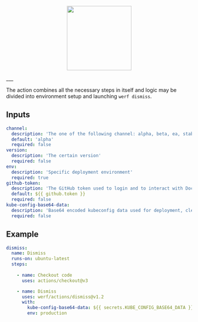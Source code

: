 <p align="center">
  <img src="https://github.com/werf/werf/raw/master/docs/images/werf-logo.svg?sanitize=true" style="max-height:100%;" height="175">
</p>
___

The action combines all the necessary steps in itself and logic may be divided into environment setup and launching `werf dismiss`.

## Inputs

```yaml
channel:
  description: 'The one of the following channel: alpha, beta, ea, stable, rock-solid'
  default: 'alpha'
  required: false
version:
  description: 'The certain version'
  required: false
env:
  description: 'Specific deployment environment'
  required: true
github-token:
  description: 'The GitHub token used to login and to interact with Docker Github Packages'
  default: ${{ github.token }}
  required: false
kube-config-base64-data:
  description: 'Base64 encoded kubeconfig data used for deployment, cleanup and distributed locks'
  required: false
```

## Example

```yaml
dismiss: 
  name: Dismiss
  runs-on: ubuntu-latest
  steps:
  
    - name: Checkout code
      uses: actions/checkout@v3

    - name: Dismiss
      uses: werf/actions/dismiss@v1.2
      with:
        kube-config-base64-data: ${{ secrets.KUBE_CONFIG_BASE64_DATA }}
        env: production
```
